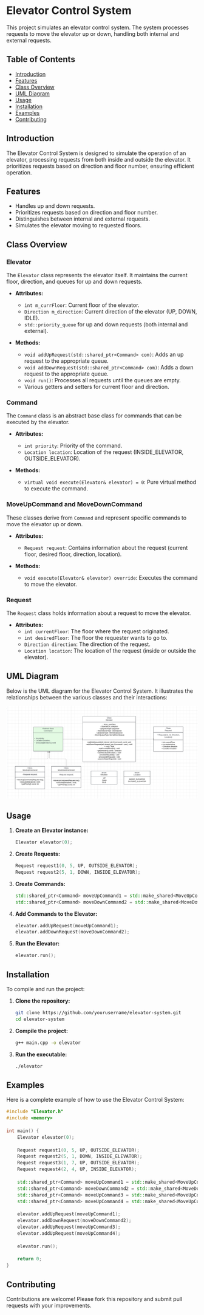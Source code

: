 # Elevator Control System

This project simulates an elevator control system. The system processes requests to move the elevator up or down, handling both internal and external requests.

## Table of Contents

- [Introduction](#introduction)
- [Features](#features)
- [Class Overview](#class-overview)
- [UML Diagram](#uml-diagram)
- [Usage](#usage)
- [Installation](#installation)
- [Examples](#examples)
- [Contributing](#contributing)

## Introduction

The Elevator Control System is designed to simulate the operation of an elevator, processing requests from both inside and outside the elevator. It prioritizes requests based on direction and floor number, ensuring efficient operation.

## Features

- Handles up and down requests.
- Prioritizes requests based on direction and floor number.
- Distinguishes between internal and external requests.
- Simulates the elevator moving to requested floors.

## Class Overview

### Elevator

The `Elevator` class represents the elevator itself. It maintains the current floor, direction, and queues for up and down requests.

- **Attributes:**
  - `int m_currFloor`: Current floor of the elevator.
  - `Direction m_direction`: Current direction of the elevator (UP, DOWN, IDLE).
  - `std::priority_queue` for up and down requests (both internal and external).

- **Methods:**
  - `void addUpRequest(std::shared_ptr<Command> com)`: Adds an up request to the appropriate queue.
  - `void addDownRequest(std::shared_ptr<Command> com)`: Adds a down request to the appropriate queue.
  - `void run()`: Processes all requests until the queues are empty.
  - Various getters and setters for current floor and direction.

### Command

The `Command` class is an abstract base class for commands that can be executed by the elevator.

- **Attributes:**
  - `int priority`: Priority of the command.
  - `Location location`: Location of the request (INSIDE_ELEVATOR, OUTSIDE_ELEVATOR).

- **Methods:**
  - `virtual void execute(Elevator& elevator) = 0`: Pure virtual method to execute the command.

### MoveUpCommand and MoveDownCommand

These classes derive from `Command` and represent specific commands to move the elevator up or down.

- **Attributes:**
  - `Request request`: Contains information about the request (current floor, desired floor, direction, location).

- **Methods:**
  - `void execute(Elevator& elevator) override`: Executes the command to move the elevator.

### Request

The `Request` class holds information about a request to move the elevator.

- **Attributes:**
  - `int currentFloor`: The floor where the request originated.
  - `int desiredFloor`: The floor the requester wants to go to.
  - `Direction direction`: The direction of the request.
  - `Location location`: The location of the request (inside or outside the elevator).

## UML Diagram

Below is the UML diagram for the Elevator Control System. It illustrates the relationships between the various classes and their interactions:

![UML Diagram](../Elevator/uml.png)

## Usage

1. **Create an Elevator instance:**
   ```cpp
   Elevator elevator(0);
   ```

2. **Create Requests:**
   ```cpp
   Request request1(0, 5, UP, OUTSIDE_ELEVATOR);
   Request request2(5, 1, DOWN, INSIDE_ELEVATOR);
   ```

3. **Create Commands:**
   ```cpp
   std::shared_ptr<Command> moveUpCommand1 = std::make_shared<MoveUpCommand>(request1);
   std::shared_ptr<Command> moveDownCommand2 = std::make_shared<MoveDownCommand>(request2);
   ```

4. **Add Commands to the Elevator:**
   ```cpp
   elevator.addUpRequest(moveUpCommand1);
   elevator.addDownRequest(moveDownCommand2);
   ```

5. **Run the Elevator:**
   ```cpp
   elevator.run();
   ```

## Installation

To compile and run the project:

1. **Clone the repository:**
   ```sh
   git clone https://github.com/yourusername/elevator-system.git
   cd elevator-system
   ```

2. **Compile the project:**
   ```sh
   g++ main.cpp -o elevator
   ```

3. **Run the executable:**
   ```sh
   ./elevator
   ```

## Examples

Here is a complete example of how to use the Elevator Control System:

```cpp
#include "Elevator.h"
#include <memory>

int main() {
    Elevator elevator(0);

    Request request1(0, 5, UP, OUTSIDE_ELEVATOR);
    Request request2(5, 1, DOWN, INSIDE_ELEVATOR);
    Request request3(1, 7, UP, OUTSIDE_ELEVATOR);
    Request request4(2, 4, UP, INSIDE_ELEVATOR);

    std::shared_ptr<Command> moveUpCommand1 = std::make_shared<MoveUpCommand>(request1);
    std::shared_ptr<Command> moveDownCommand2 = std::make_shared<MoveDownCommand>(request2);
    std::shared_ptr<Command> moveUpCommand3 = std::make_shared<MoveUpCommand>(request3);
    std::shared_ptr<Command> moveUpCommand4 = std::make_shared<MoveUpCommand>(request4);

    elevator.addUpRequest(moveUpCommand1);
    elevator.addDownRequest(moveDownCommand2);
    elevator.addUpRequest(moveUpCommand3);
    elevator.addUpRequest(moveUpCommand4);

    elevator.run();

    return 0;
}
```

## Contributing

Contributions are welcome! Please fork this repository and submit pull requests with your improvements.
